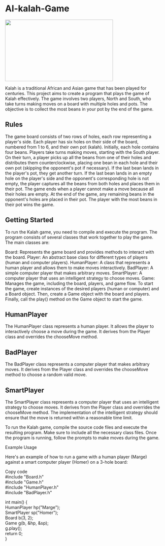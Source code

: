 # AI-kalah-Game
<img src = "https://github.com/inmancosta/AI-kalah-Game/assets/120146242/9048829a-940b-4113-9e81-09375ae48b4d" width="350" height="200">

Kalah is a traditional African and Asian game that has been played for centuries. This project aims to create a program that plays the game of Kalah effectively. The game involves two players, North and South, who take turns making moves on a board with multiple holes and pots. The objective is to collect the most beans in your pot by the end of the game.

<h2> Rules </h2>

The game board consists of two rows of holes, each row representing a player's side.
Each player has six holes on their side of the board, numbered from 1 to 6, and their own pot (kalah).
Initially, each hole contains four beans.
Players take turns making moves, starting with the South player.
On their turn, a player picks up all the beans from one of their holes and distributes them counterclockwise, placing one bean in each hole and their own pot (skipping the opponent's pot if necessary).
If the last bean lands in the player's pot, they get another turn.
If the last bean lands in an empty hole on the player's side and the opponent's corresponding hole is not empty, the player captures all the beans from both holes and places them in their pot.
The game ends when a player cannot make a move because all their holes are empty.
At the end of the game, any remaining beans in the opponent's holes are placed in their pot.
The player with the most beans in their pot wins the game.

<h2>Getting Started</h2>

To run the Kalah game, you need to compile and execute the program. The program consists of several classes that work together to play the game. The main classes are:

Board: Represents the game board and provides methods to interact with the board.
Player: An abstract base class for different types of players (human and computer players).
HumanPlayer: A class that represents a human player and allows them to make moves interactively.
BadPlayer: A simple computer player that makes arbitrary moves.
SmartPlayer: A computer player that uses an intelligent strategy to choose moves.
Game: Manages the game, including the board, players, and game flow.
To start the game, create instances of the desired players (human or computer) and a Board object. Then, create a Game object with the board and players. Finally, call the play() method on the Game object to start the game.



<h2>HumanPlayer</h2>
The HumanPlayer class represents a human player. It allows the player to interactively choose a move during the game. It derives from the Player class and overrides the chooseMove method.

<h2>BadPlayer</h2>
The BadPlayer class represents a computer player that makes arbitrary moves. It derives from the Player class and overrides the chooseMove method to choose a random valid move.

<h2>SmartPlayer</h2>
The SmartPlayer class represents a computer player that uses an intelligent strategy to choose moves. It derives from the Player class and overrides the chooseMove method. The implementation of the intelligent strategy should ensure that the move is returned within a reasonable time limit.


To run the Kalah game, compile the source code files and execute the resulting program. Make sure to include all the necessary class files. Once the program is running, follow the prompts to make moves during the game.

Example Usage

Here's an example of how to run a game with a human player (Marge) against a smart computer player (Homer) on a 3-hole board:


Copy code <br>
#include "Board.h" <br>
#include "Game.h" <br>
#include "HumanPlayer.h" <br>
#include "BadPlayer.h" <br>

int main() { <br>
    HumanPlayer hp("Marge"); <br>
    SmartPlayer sp("Homer"); <br>
    Board b(3, 2); <br>
    Game g(b, &hp, &sp); <br>
    g.play(); <br>
    return 0; <br>
}
